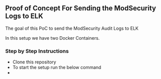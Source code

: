 ## Proof of Concept For Sending the ModSecurity Logs to ELK 

The goal of this PoC to send the ModSecurity Audit Logs to ELK

In this setup we have two Docker Containers. 


    
### Step by Step Instructions
*   Clone this repository 
*   To start the setup run the below command
*   

